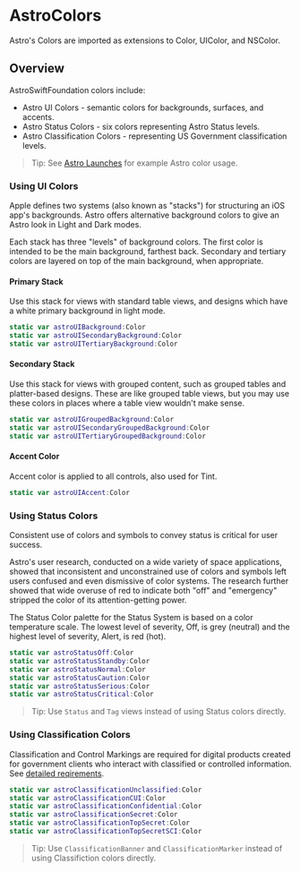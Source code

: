 # AstroColors

Astro's Colors are imported as extensions to Color, UIColor, and NSColor.

## Overview

AstroSwiftFoundation colors include:
* Astro UI Colors - semantic colors for backgrounds, surfaces, and accents.
* Astro Status Colors - six colors representing Astro Status levels.
* Astro Classification Colors - representing US Government classification levels.

> Tip: See [Astro Launches](https://github.com/RocketCommunicationsInc/AstroLaunches) for example Astro color usage.

### Using UI Colors

Apple defines two systems (also known as "stacks") for structuring an iOS app's backgrounds.
Astro offers alternative background colors to give an Astro look in Light and Dark modes.

Each stack has three "levels" of background colors. The first color is intended to be the
main background, farthest back. Secondary and tertiary colors are layered on top
of the main background, when appropriate.

#### Primary Stack
Use this stack for views with standard table views, and designs which have a white primary background in light mode.

```swift
static var astroUIBackground:Color
static var astroUISecondaryBackground:Color
static var astroUITertiaryBackground:Color
```
#### Secondary Stack
Use this stack for views with grouped content, such as grouped tables and platter-based designs. These are like grouped table views, but you may use these colors in places where a table view wouldn't make sense.
```swift
static var astroUIGroupedBackground:Color
static var astroUISecondaryGroupedBackground:Color
static var astroUITertiaryGroupedBackground:Color
```

#### Accent Color
Accent color is applied to all controls, also used for Tint.
```swift
static var astroUIAccent:Color
```

### Using Status Colors
Consistent use of colors and symbols to convey status is critical for user success.

Astro's user research, conducted on a wide variety of space applications, showed that inconsistent and unconstrained use of colors and symbols left users confused and even dismissive of color systems. The research further showed that wide overuse of red to indicate both "off" and "emergency" stripped the color of its attention-getting power.

The Status Color palette for the Status System is based on a color temperature scale. The lowest level of severity, Off, is grey (neutral) and the highest level of severity, Alert, is red (hot).

```swift
static var astroStatusOff:Color
static var astroStatusStandby:Color
static var astroStatusNormal:Color
static var astroStatusCaution:Color
static var astroStatusSerious:Color
static var astroStatusCritical:Color
```
> Tip: Use ``Status`` and ``Tag`` views instead of using Status colors directly.

### Using Classification Colors
Classification and Control Markings are required for digital products created for government clients who interact with classified or controlled information. See [detailed reqirements](https://www.astrouxds.com/components/classification-markings/).

```swift
static var astroClassificationUnclassified:Color
static var astroClassificationCUI:Color
static var astroClassificationConfidential:Color
static var astroClassificationSecret:Color
static var astroClassificationTopSecret:Color
static var astroClassificationTopSecretSCI:Color
```
> Tip: Use ``ClassificationBanner`` and ``ClassificationMarker`` instead of using Classifiction colors directly.
